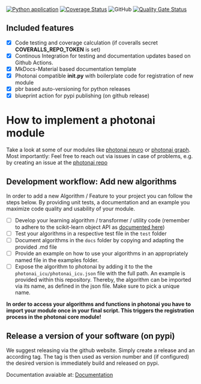 [![Python application](https://github.com/wwu-mmll/photonai_module_template/actions/workflows/lindandtest.yml/badge.svg)](https://github.com/wwu-mmll/photonai_module_template/actions/workflows/lindandtest.yml)
[![Coverage Status](https://coveralls.io/repos/github/wwu-mmll/photonai_module_template/badge.svg?branch=master)](https://coveralls.io/github/wwu-mmll/photonai_module_template?branch=master)
![GitHub](https://img.shields.io/github/license/wwu-mmll/photonai_module_template)
[![Quality Gate Status](https://sonarcloud.io/api/project_badges/measure?project=wwu-mmll_photonai_module_template&metric=alert_status)](https://sonarcloud.io/summary/new_code?id=wwu-mmll_photonai_module_template)

## Included features
- [X] Code testing and coverage calculation (if coveralls secret **COVERALLS_REPO_TOKEN** is set)
- [X] Continous Integration for testing and documentation updates based on Github Actions.
- [X] MkDocs-Material based documentation template
- [X] Photonai compatible **init.py** with boilerplate code for registration of new module
- [X] pbr based auto-versioning for python releases 
- [X] blueprint action for pypi publishing (on github release)

# How to implement a photonai module

Take a look at some of our modules like [photonai neuro](https://github.com/wwu-mmll/photonai_neuro) 
or [photonai graph](https://github.com/wwu-mmll/photonai_graph).
Most importantly: Feel free to reach out via issues in case of problems, e.g. by creating an issue at the [photonai repo](https://github.com/wwu-mmll/photonai)

##  Development workflow: Add new algorithms
In order to add a new Algorithm / Feature to your project you can follow the steps below. By providing unit tests, a documentation and an example you maximize code quality and usability of your module.  
- [ ] Develop your learning algorithm / transformer / utility code (remember to adhere to the scikit-learn object API as [documented here](https://wwu-mmll.github.io/photonai/getting_started/custom_algorithm/))
- [ ] Test your algorithms in a respective test file in the `test` folder 
- [ ] Document algorithms in the `docs` folder by copying and adapting the provided .md file
- [ ] Provide an example on how to use your algorithms in an appropriately named file in the examples folder.
- [ ] Expose the algorithm to photonai by adding it to the the `photonai_icu/photonai_icu.json` file with the full path. An example is provided within this repository.  Thereby, the algorithm can be imported via its name, as defined in the json file. Make sure to pick a unique name. 

**In order to access your algorithms and functions in photonai you have to import your module once in your final script. This triggers the registration process in the photonai core module!**

## Release a version of your software (on pypi)
We suggest releasing via the github website. Simply create a release and an according tag.
The tag is then used as version number and (if configured) the desired version is immediately build and released on pypi.

Documentation avaiable at: [Documentation](https://wwu-mmll.github.io/photonai_module_template/)
